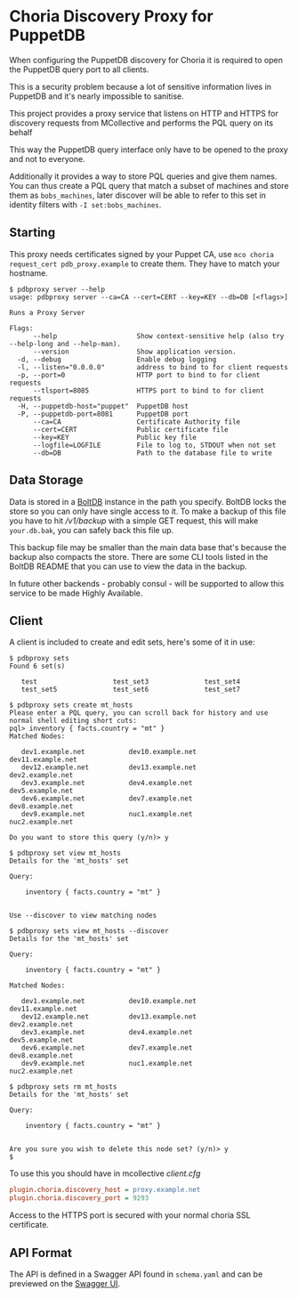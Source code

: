 # Choria Discovery Proxy for PuppetDB

When configuring the PuppetDB discovery for Choria it is required to open the PuppetDB query port to all clients.

This is a security problem because a lot of sensitive information lives in PuppetDB and it's nearly impossible to sanitise.

This project provides a proxy service that listens on HTTP and HTTPS for discovery requests from MCollective and performs the PQL query on its behalf

This way the PuppetDB query interface only have to be opened to the proxy and not to everyone.

Additionally it provides a way to store PQL queries and give them names.  You can thus create a PQL query that match a subset of machines and store them as `bobs_machines`, later discover will be able to refer to this set in identity filters with `-I set:bobs_machines`.

## Starting

This proxy needs certificates signed by your Puppet CA, use `mco choria request_cert pdb_proxy.example` to create them.  They have to match your hostname.

```
$ pdbproxy server --help
usage: pdbproxy server --ca=CA --cert=CERT --key=KEY --db=DB [<flags>]

Runs a Proxy Server

Flags:
      --help                    Show context-sensitive help (also try --help-long and --help-man).
      --version                 Show application version.
  -d, --debug                   Enable debug logging
  -l, --listen="0.0.0.0"        address to bind to for client requests
  -p, --port=0                  HTTP port to bind to for client requests
      --tlsport=8085            HTTPS port to bind to for client requests
  -H, --puppetdb-host="puppet"  PuppetDB host
  -P, --puppetdb-port=8081      PuppetDB port
      --ca=CA                   Certificate Authority file
      --cert=CERT               Public certificate file
      --key=KEY                 Public key file
      --logfile=LOGFILE         File to log to, STDOUT when not set
      --db=DB                   Path to the database file to write
```

## Data Storage

Data is stored in a [BoltDB](https://github.com/boltdb/bolt) instance in the path you specify.  BoltDB locks the store so you can only have single access to it.  To make a backup of this file you have to hit */v1/backup* with a simple GET request, this will make `your.db.bak`, you can safely back this file up.

This backup file may be smaller than the main data base that's because the backup also compacts the store.  There are some CLI tools listed in the BoltDB README that you can use to view the data in the backup.

In future other backends - probably consul - will be supported to allow this service to be made Highly Available.

## Client

A client is included to create and edit sets, here's some of it in use:

```
$ pdbproxy sets
Found 6 set(s)

   test                   test_set3              test_set4
   test_set5              test_set6              test_set7

$ pdbproxy sets create mt_hosts
Please enter a PQL query, you can scroll back for history and use normal shell editing short cuts:
pql> inventory { facts.country = "mt" }
Matched Nodes:

   dev1.example.net           dev10.example.net          dev11.example.net
   dev12.example.net          dev13.example.net          dev2.example.net
   dev3.example.net           dev4.example.net           dev5.example.net
   dev6.example.net           dev7.example.net           dev8.example.net
   dev9.example.net           nuc1.example.net           nuc2.example.net

Do you want to store this query (y/n)> y

$ pdbproxy set view mt_hosts
Details for the 'mt_hosts' set

Query:

    inventory { facts.country = "mt" }


Use --discover to view matching nodes

$ pdbproxy sets view mt_hosts --discover
Details for the 'mt_hosts' set

Query:

    inventory { facts.country = "mt" }

Matched Nodes:

   dev1.example.net           dev10.example.net          dev11.example.net
   dev12.example.net          dev13.example.net          dev2.example.net
   dev3.example.net           dev4.example.net           dev5.example.net
   dev6.example.net           dev7.example.net           dev8.example.net
   dev9.example.net           nuc1.example.net           nuc2.example.net

$ pdbproxy sets rm mt_hosts
Details for the 'mt_hosts' set

Query:

    inventory { facts.country = "mt" }


Are you sure you wish to delete this node set? (y/n)> y
$
```

To use this you should have in mcollective *client.cfg*

```ini
plugin.choria.discovery_host = proxy.example.net
plugin.choria.discovery_port = 9293
```

Access to the HTTPS port is secured with your normal choria SSL certificate.

## API Format

The API is defined in a Swagger API found in `schema.yaml` and can be previewed on the [Swagger UI](http://petstore.swagger.io/?url=https://raw.githubusercontent.com/choria-io/pdbproxy/master/schema.yaml).

